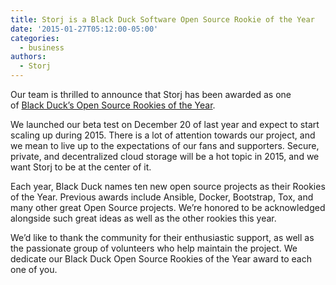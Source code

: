 ```yaml
---
title: Storj is a Black Duck Software Open Source Rookie of the Year
date: '2015-01-27T05:12:00-05:00'
categories:
  - business
authors:
  - Storj
---
```

Our team is thrilled to announce that Storj has been awarded as one of [Black Duck’s Open Source Rookies of the Year](https://www.blackducksoftware.com/open-source-rookies).  
  
<!--more-->

We launched our beta test on December 20 of last year and expect to start scaling up during 2015. There is a lot of attention towards our project, and we mean to live up to the expectations of our fans and supporters. Secure, private, and decentralized cloud storage will be a hot topic in 2015, and we want Storj to be at the center of it.  
  
Each year, Black Duck names ten new open source projects as their Rookies of the Year. Previous awards include Ansible, Docker, Bootstrap, Tox, and many other great Open Source projects. We’re honored to be acknowledged alongside such great ideas as well as the other rookies this year.  
  
We’d like to thank the community for their enthusiastic support, as well as the passionate group of volunteers who help maintain the project. We dedicate our Black Duck Open Source Rookies of the Year award to each one of you.
